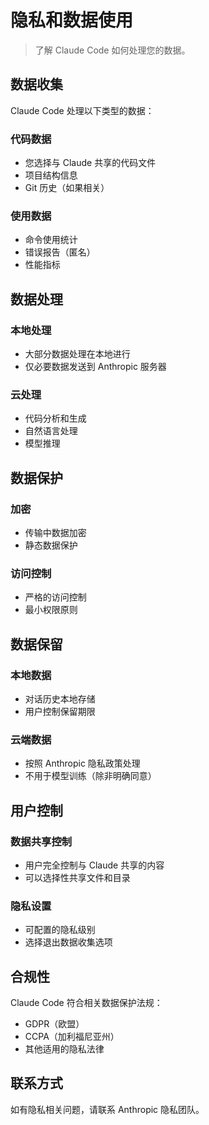 # 隐私和数据使用

> 了解 Claude Code 如何处理您的数据。

## 数据收集

Claude Code 处理以下类型的数据：

### 代码数据
- 您选择与 Claude 共享的代码文件
- 项目结构信息
- Git 历史（如果相关）

### 使用数据
- 命令使用统计
- 错误报告（匿名）
- 性能指标

## 数据处理

### 本地处理
- 大部分数据处理在本地进行
- 仅必要数据发送到 Anthropic 服务器

### 云处理
- 代码分析和生成
- 自然语言处理
- 模型推理

## 数据保护

### 加密
- 传输中数据加密
- 静态数据保护

### 访问控制
- 严格的访问控制
- 最小权限原则

## 数据保留

### 本地数据
- 对话历史本地存储
- 用户控制保留期限

### 云端数据
- 按照 Anthropic 隐私政策处理
- 不用于模型训练（除非明确同意）

## 用户控制

### 数据共享控制
- 用户完全控制与 Claude 共享的内容
- 可以选择性共享文件和目录

### 隐私设置
- 可配置的隐私级别
- 选择退出数据收集选项

## 合规性

Claude Code 符合相关数据保护法规：
- GDPR（欧盟）
- CCPA（加利福尼亚州）
- 其他适用的隐私法律

## 联系方式

如有隐私相关问题，请联系 Anthropic 隐私团队。